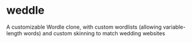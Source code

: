# weddle
A customizable Wordle clone, with custom wordlists (allowing variable-length words) and custom skinning to match wedding websites

